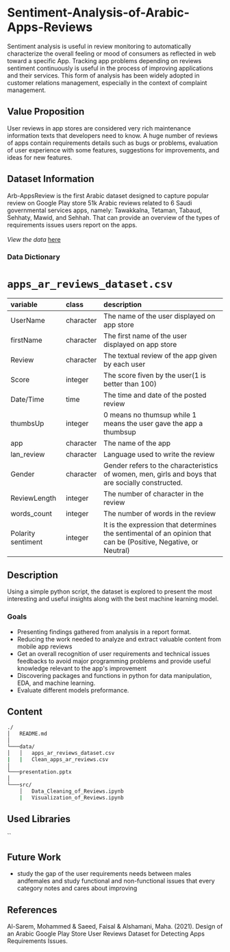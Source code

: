 # Sentiment-Analysis-of-Arabic-Apps-Reviews
Sentiment analysis is useful in review monitoring to automatically characterize the overall feeling or mood of consumers as reflected in web toward a specific App. Tracking app problems depending on reviews sentiment continuously is useful in the process of improving applications and their services. This form of analysis has been widely adopted in customer relations management, especially in the context of complaint management.

## Value Proposition
User reviews in app stores are considered very rich maintenance information texts that developers need to know. A huge number of reviews of apps contain requirements details such as bugs or problems, evaluation of user experience with some features, suggestions for improvements, and ideas for new features.

## Dataset Information
Arb-AppsReview is the first Arabic dataset designed to capture popular review on Google Play store 51k Arabic reviews related to 6 Saudi governmental services apps,
namely: Tawakkalna, Tetaman, Tabaud, Sehhaty, Mawid, and Sehhah. That can provide an overview of the types of requirements issues users report on the apps. 
<br />
<br />*View the data* [here](https://github.com/Arb-AppsReview/Arb-AppsReview)

### Data Dictionary

# `apps_ar_reviews_dataset.csv`

|variable  |class     |description |
|:---------|:---------|:-----------|
|UserName   |character | The name of the user displayed on app store  |
|firstName |character | The first name of the user displayed on app store  |
|Review  |character | The textual review of the app given by each user |
|Score |integer   | The score fiven by the user(1 is better than 100) |
|Date/Time   |time    | The time and date of the posted review |
|thumbsUp   |integer   | 0 means no thumsup while 1 means the user gave the app a thumbsup     |
|app      |character   | The name of the app |
|lan_review      |character   | Language used to write the review|
|Gender       |character    | Gender refers to the characteristics of women, men, girls and boys that are socially constructed. |
|ReviewLength |integer    | The number of character in the review |
|words_count |integer    | The number of words in the review |
|Polarity sentiment |integer    | It is the expression that determines the sentimental of an opinion that can be (Positive, Negative, or Neutral) |

## Description
Using a simple python script, the dataset is explored to present the most interesting and useful insights along with the best machine learning model.

### Goals
- Presenting findings gathered from analysis in a report format.
- Reducing the work needed to analyze and extract valuable content from mobile app reviews
- Get an overall recognition of user requirements and technical issues feedbacks to avoid major programming problems and provide useful knowledge relevant to the app's improvement
- Discovering packages and functions in python for data manipulation, EDA, and machine learning.
- Evaluate different models preformance.

## Content 

```bash
./
│   README.md
│   
└───data/
│   │   apps_ar_reviews_dataset.csv
|   |   Clean_apps_ar_reviews.csv
│   
└───presentation.pptx
│   
└───src/
    │   Data_Cleaning_of_Reviews.ipynb
    |   Visualization_of_Reviews.ipynb
```

## Used Libraries
``
## Future Work
- study the gap of the user requirements needs between males andfemales and study functional and non-functional issues that every category notes and
cares about improving

## References
Al-Sarem, Mohammed & Saeed, Faisal & Alshamani, Maha. (2021). Design of an Arabic Google Play Store User Reviews Dataset for Detecting Apps Requirements Issues. 
